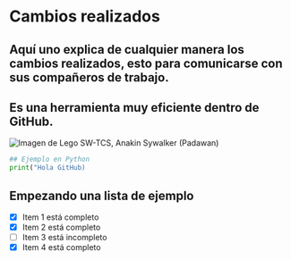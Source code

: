 # Cambios realizados

## Aquí uno explica de cualquier manera los cambios realizados, esto para comunicarse con sus compañeros de trabajo.
## Es una herramienta muy eficiente dentro de GitHub.

![Imagen de Lego SW-TCS, Anakin Sywalker (Padawan)](https://static.wikia.nocookie.net/lego-videogames/images/a/a4/Anakin_Skywalker_%28Padawan%29.png/revision/latest?cb=20190714124646)

```python
## Ejemplo en Python
print("Hola GitHub)
```

## Empezando una lista de ejemplo
- [x] Item 1 está completo
- [x] Item 2 está completo
- [ ] Item 3 está incompleto
- [x] Item 4 está completo
